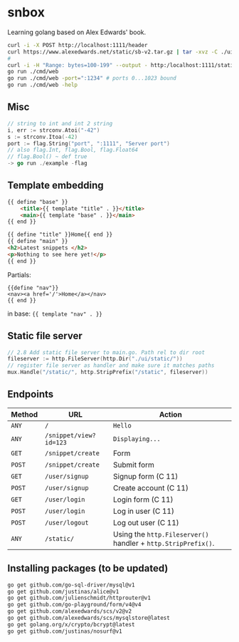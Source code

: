 # snbox

Learning golang based on Alex Edwards' book.

```sh
curl -i -X POST http://localhost:1111/header
curl https://www.alexedwards.net/static/sb-v2.tar.gz | tar -xvz -C ./ui/static
# 
curl -i -H "Range: bytes=100-199" --output - http:/localhost:1111/static/img/logo.png
go run ./cmd/web
go run ./cmd/web -port=":1234" # ports 0...1023 bound
go run ./cmd/web -help
```

## Misc 

```go
// string to int and int 2 string
i, err := strconv.Atoi("-42")
s := strconv.Itoa(-42)
port := flag.String("port", ":1111", "Server port") 
// also flag.Int, flag.Bool, flag.Float64
// flag.Bool() ~ def true
-> go run ./example -flag
```


## Template embedding 

```html
{{ define "base" }}
    <title>{{ template "title" . }}</title>
    <main>{{ template "base" . }}</main>
{{ end }}
```

```html
{{ define "title" }}Home{{ end }}
{{ define "main" }}
<h2>Latest snippets </h2>
<p>Nothing to see here yet!</p>
{{ end }}
```
Partials:
```
{{define "nav"}}
<nav><a href='/'>Home</a></nav>
{{ end }}
```
in base: `{{ template "nav" . }}`


## Static file server

```go
// 2.8 Add static file server to main.go. Path rel to dir root
fileserver := http.FileServer(http.Dir("./ui/static/"))
// register file server as handler and make sure it matches paths
mux.Handle("/static/", http.StripPrefix("/static", fileserver))
```

## Endpoints

Method | URL | Action
---|---|---
`ANY`  | `/` | `Hello`
`ANY`  | `/snippet/view?id=123` | `Displaying...`
`GET`  | `/snippet/create` | Form 
`POST` | `/snippet/create` | Submit form 
`GET`  | `/user/signup` | Signup form (C 11)
`POST` | `/user/signup` | Create account (C 11)
`GET`  | `/user/login` | Login form (C 11)
`POST` | `/user/login` | Log in user (C 11)
`POST` | `/user/logout` | Log out user (C 11)
`ANY`  | `/static/` | Using the `http.Fileserver()` handler + `http.StripPrefix()`. 

## Installing packages (to be updated)

```sh
go get github.com/go-sql-driver/mysql@v1
go get github.com/justinas/alice@v1
go get github.com/julienschmidt/httprouter@v1
go get github.com/go-playground/form/v4@v4
go get github.com/alexedwards/scs/v2@v2
go get github.com/alexedwards/scs/mysqlstore@latest
go get golang.org/x/crypto/bcrypt@latest
go get github.com/justinas/nosurf@v1
```
